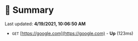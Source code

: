 # 📖 Summary
Last updated: **4/19/2021, 10:06:50 AM**

- `GET` [https://google.com](https://google.com) - **Up** (123ms)
